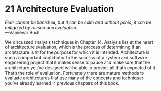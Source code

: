 21 Architecture Evaluation
===

_Fear cannot be banished, but it can be calm and without panic; it can be mitigated by reason and evaluation._  
—Vannevar Bush

We discussed analysis techniques in Chapter 14. Analysis lies at the heart of architecture evaluation, which is the process of determining if an architecture is fit for the purpose for which it is intended. Architecture is such an important contributor to the success of a system and software engineering project that it makes sense to pause and make sure that the architecture you’ve designed will be able to provide all that’s expected of it. That’s the role of evaluation. Fortunately there are mature methods to evaluate architectures that use many of the concepts and techniques you’ve already learned in previous chapters of this book.